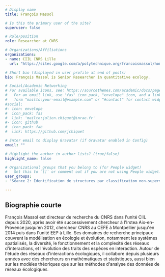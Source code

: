 ```yaml
---
# Display name
title: François Massol

# Is this the primary user of the site?
superuser: false

# Role/position
role: Researcher at CNRS

# Organizations/Affiliations
organizations:
- name: CIIL CNRS Lille
  url: "https://sites.google.com/a/polytechnique.org/francoismassol/home"

# Short bio (displayed in user profile at end of posts)
bio: François Massol is Senior Researcher in quantitative ecology.

# Social/Academic Networking
# For available icons, see: https://sourcethemes.com/academic/docs/page-builder/#icons
#   For an email link, use "fas" icon pack, "envelope" icon, and a link in the
#   form "mailto:your-email@example.com" or "#contact" for contact widget.
#social:
#- icon: envelope
#  icon_pack: fas
#  link: 'mailto:julien.chiquet@inrae.fr'
#- icon: github
#  icon_pack: fab
#  link: https://github.com/jchiquet

# Enter email to display Gravatar (if Gravatar enabled in Config)
email: ""

# Highlight the author in author lists? (true/false)
highlight_name: false

# Organizational groups that you belong to (for People widget)
#   Set this to `[]` or comment out if you are not using People widget.
user_groups:
- 'Séance 2: Identification de structures par classification non-supervisée'

---
```


## Biographie courte

François Massol est directeur de recherche du CNRS dans l'unité CIIL depuis 2020, après avoir été successivement chercheur à l'Irstea Aix-en-Provence jusqu'en 2012, chercheur CNRS au CEFE à Montpellier jusqu'en 2014 puis dans l'unité EEP à Lille. Ses domaines de recherche principaux couvrent la modélisation en écologie et évolution, notamment les systèmes spatialisés, la diversité, le fonctionnement et la complexité des réseaux d'interactions, et l'évolution des traits des espèces en interaction. Autour de l'étude des réseaux d'interactions écologiques, il collabore depuis plusieurs années avec des chercheurs en mathématiques et statistiques, aussi bien sur les modèles théoriques que sur les méthodes d'analyse des données de réseaux écologiques.
